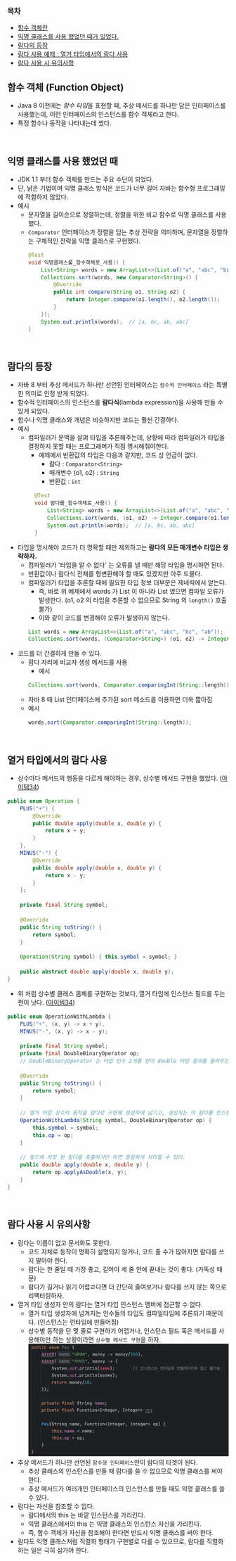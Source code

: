### 목차
- [함수 객체란](#함수-객체-function-object)
- [익명 클래스를 사용 했었던 때가 있었다.](#익명-클래스를-사용-했었던-때)
- [람다의 등장](#람다의-등장)
- [람다 사용 예제 : 열거 타입에서의 람다 사용](#열거-타입에서의-람다-사용)
- [람다 사용 시 유의사항](#람다-사용-시-유의사항)

## 함수 객체 (Function Object)
- Java 8 이전에는 *함수 타입*을 표현할 때, 추상 메서드를 하나만 담은 인터페이스를 사용했는데, 이런 인터페이스의 인스턴스를 함수 객체라고 한다.
- 특정 함수나 동작을 나타내는데 썼다.

<br>

## 익명 클래스를 사용 했었던 때
- JDK 1.1 부터 함수 객체를 만드는 주요 수단이 되었다.
- 단, 낡은 기법이며 익명 클래스 방식은 코드가 너무 길어 자바는 함수형 프로그래밍에 적합하지 않았다.
- 예시
  - 문자열을 길이순으로 정렬하는데, 정렬을 위한 비교 함수로 익명 클래스를 사용했다.
  - `Comparator` 인터페이스가 정렬을 담는 추상 전략을 의미하며, 문자열을 정렬하는 구체적인 전략을 익명 클래스로 구현했다.
    ```java
    @Test
    void 익명클래스를_함수객체로_사용() {
        List<String> words = new ArrayList<>(List.of("a", "abc", "bc", "ab"));
        Collections.sort(words, new Comparator<String>() {
            @Override
            public int compare(String o1, String o2) {
                return Integer.compare(o1.length(), o2.length());
            }
        });
        System.out.println(words);  // [a, bc, ab, abc]
    }
    ```

<br>

## 람다의 등장
- 자바 8 부터 추상 메서드가 하나만 선언된 인터페이스는 `함수적 인터페이스` 라는 특별한 의미로 인정 받게 되었다.
- 함수적 인터페이스의 인스턴스를 **람다식**(lambda expression)을 사용해 만들 수 있게 되었다.
- 함수나 익명 클래스와 개념은 비슷하지만 코드는 훨씬 간결하다.
- 예시
  - 컴파일러가 문맥을 살펴 타입을 추론해주는데, 상황에 따라 컴파일러가 타입을 결정하지 못할 때는 프로그래머가 직접 명시해줘야한다. 
    - 예제에서 반환값의 타입은 다음과 같지만, 코드 상 언급이 없다.
      - 람다 : `Comparator<String>`
      - 매개변수 (o1, o2) : `String`
      - 반환값 : `int`
    ```java
      @Test
      void 람다를_함수객체로_사용() {
          List<String> words = new ArrayList<>(List.of("a", "abc", "bc", "ab"));
          Collections.sort(words, (o1, o2) -> Integer.compare(o1.length(), o2.length()));
          System.out.println(words);  // [a, bc, ab, abc]
      }
    ```
- 타입을 명시해야 코드가 더 명확할 때만 제외하고는 **람다의 모든 매개변수 타입은 생략하자.**
  - 컴파일러가 '타입을 알 수 없다' 는 오류를 낼 때만 해당 타입을 명시하면 된다.
  - 반환값이나 람다식 전체를 형변환해야 할 때도 있겠지만 아주 드물다.
  - 컴파일러가 타입을 추론할 때에 필요한 타입 정보 대부분은 제네릭에서 얻는다.
    - 즉, 바로 위 예제에서 words 가 List<String> 이 아니라 List 였으면 컴파일 오류가 발생한다. (o1, o2 의 타입을 추론할 수 없으므로 String 의 `length()` 호출 불가)
    - 이와 같이 코드를 변경해야 오류가 발생하지 않는다.
    ```java
    List words = new ArrayList<>(List.of("a", "abc", "bc", "ab"));
    Collections.sort(words, (Comparator<String>) (o1, o2) -> Integer.compare(o1.length(), o2.length()));
    ```
- 코드를 더 간결하게 만들 수 있다.
  - 람다 자리에 비교자 생성 메서드를 사용
    - 예시
    ```java
    Collections.sort(words, Comparator.comparingInt(String::length));
    ``` 
  - 자바 8 때 List 인터페이스에 추가된 sort 메소드를 이용하면 더욱 짧아짐
  - 예시
    ```java
    words.sort(Comparator.comparingInt(String::length));
    ```

<br>

## 열거 타입에서의 람다 사용
- 상수마다 메서드의 행동을 다르게 해야하는 경우, 상수별 메서드 구현을 했었다. ([아이템34](/effective_java/Chapter%2006.%20열거%20타입과%20애너테이션/Item%2034.%20int%20상수%20대신%20열거%20타입을%20사용하라.md))
```java
public enum Operation {
    PLUS("+") {
        @Override
        public double apply(double x, double y) {
            return x + y;
        }
    },
    MINUS("-") {
        @Override
        public double apply(double x, double y) {
            return x - y;
        }
    };

    private final String symbol;

    @Override
    public String toString() {
        return symbol;
    }

    Operation(String symbol) { this.symbol = symbol; }

    public abstract double apply(double x, double y);
}
```
- 위 처럼 상수별 클래스 몸체를 구현하는 것보다, 열거 타임에 인스턴스 필드를 두는 편이 낫다. ([아이템34](/effective_java/Chapter%2006.%20열거%20타입과%20애너테이션/Item%2034.%20int%20상수%20대신%20열거%20타입을%20사용하라.md))
```java
public enum OperationWithLambda {
    PLUS("+", (x, y) -> x + y),
    MINUS("-", (x, y) -> x - y);

    private final String symbol;
    private final DoubleBinaryOperator op;
    // DoubleBinaryOperator 는 타입 인수 2개를 받아 double 타입 결과를 돌려주는 함수 인터페이스이다.
    
    @Override
    public String toString() {
        return symbol;
    }

    // 열거 타입 상수의 동작을 람다로 구현해 생성자에 넘기고, 생성자는 이 람다를 인스턴스 필드로 저장한다.
    OperationWithLambda(String symbol, DoubleBinaryOperator op) {
        this.symbol = symbol;
        this.op = op;
    }

    // 필드에 저장 된 람다를 호출하기만 하면 깔끔하게 처리할 수 있다.
    public double apply(double x, double y) {
        return op.applyAsDouble(x, y);
    }
}
```

<br>

## 람다 사용 시 유의사항
- 람다는 이름이 없고 문서화도 못한다.
  - 코드 자체로 동작이 명확히 설명되지 않거나, 코드 줄 수가 많아지면 람다를 쓰지 말아야 한다.
  - 람다는 한 줄일 때 가장 좋고, 길어야 세 줄 안에 끝내는 것이 좋다. (가독성 때문)
  - 람다가 길거나 읽기 어렵ㄹ다면 더 간단히 줄여보거나 람다를 쓰지 않는 쪽으로 리팩터링하자.
- 열거 타입 생성자 안의 람다는 열거 타입 인스턴스 멤버에 접근할 수 없다.
  - 열거 타입 생성자에 넘겨지는 인수들의 타입도 컴파일타임에 추론되기 때문이다. (인스턴스는 런타임에 만들어짐)
  - 상수별 동작을 단 몇 줄로 구현하기 어렵거나, 인스턴스 필드 혹은 메서드를 사용해야만 하는 상황이라면 `상수별 메서드 구현`을 하자.
  ![열거 타입 생성자 안의 람다는 열거 타입 인스턴스 멤버에 접근 불가.png](Item42-람다사용유의사항.png)
- 추상 메서드가 하나만 선언된 `함수형 인터페이스`만이 람다의 타겟이 된다.
  - 추상 클래스의 인스턴스를 만들 때 람다를 쓸 수 없으므로 익명 클래스를 써야 한다.
  - 추상 메서드가 여러개인 인터페이스의 인스턴스를 만들 때도 익명 클래스를 쓸 수 있다.
- 람다는 자신을 참조할 수 없다.
  - 람다에서의 this 는 바깥 인스턴스를 가리킨다.
  - 익명 클래스에서의 this 는 익명 클래스의 인스턴스 자신을 가리킨다.
  - 즉, 함수 객체가 자신을 참조해야 한다면 반드시 익명 클래스를 써야 한다.
- 람다도 익명 클래스처럼 직렬화 형태가 구현별로 다를 수 있으므로, 람다를 직렬화하는 일은 극히 삼가야 한다.

